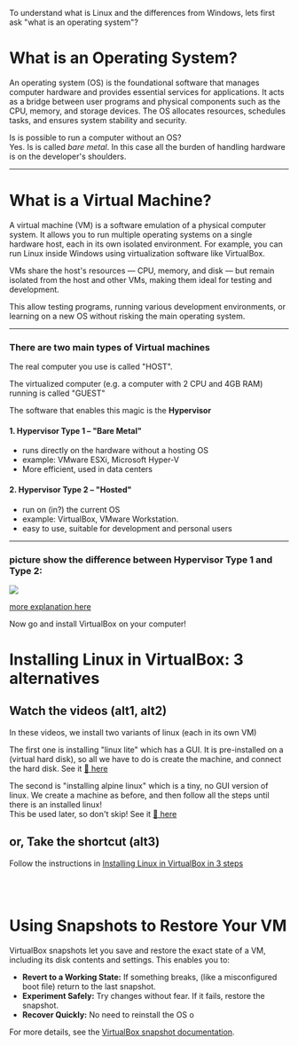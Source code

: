 To understand what is Linux and the differences from Windows, lets first ask "what is an operating system"?

# What is an Operating System?

An operating system (OS) is the foundational software that manages computer hardware and provides essential services for applications. It acts as a bridge between user programs and physical components such as the CPU, memory, and storage devices. The OS allocates resources, schedules tasks, and ensures system stability and security.

Is is possible to run a computer without an OS? <br>
Yes. Is is called *bare metal*. In this case all the burden of handling hardware is on the developer's shoulders.

---

# What is a Virtual Machine?

A virtual machine (VM) is a software emulation of a physical computer system. It allows you to run multiple operating systems on a single hardware host, each in its own isolated environment. For example, you can run Linux inside Windows using virtualization software like VirtualBox. 

VMs share the host's resources — CPU, memory, and disk — but remain isolated from the host and other VMs, making them ideal for testing and development.

This allow testing programs, running various development environments, or learning on a new OS without risking the main operating system.


---


### There are two main types of Virtual machines
The real computer you use is called "HOST".

The virtualized computer (e.g. a computer with 2 CPU and 4GB RAM) running is called "GUEST"

The software that enables this magic is the **Hypervisor**


#### 1. Hypervisor Type 1 – "Bare Metal"
- runs directly on the hardware without a hosting OS
- example: VMware ESXi, Microsoft Hyper-V
- More efficient, used in data centers

#### 2. Hypervisor Type 2 – "Hosted"
- run on (in?) the current OS
- example: VirtualBox, VMware Workstation.
- easy to use, suitable for development and personal users

---

### picture show the difference between Hypervisor Type 1 and Type 2:


![ ](https://miro.medium.com/v2/resize:fit:4800/format:webp/0*r7b1FbiZM3bdTZDf.png)

[more explanation here](https://medium.com/@ravipatel.it/understanding-hypervisors-exploring-type-1-vs-type-2-and-full-vs-para-virtualization-71b4dad9abd9)


Now go and install VirtualBox on your computer!


# Installing Linux in VirtualBox: 3 alternatives

## Watch the videos (alt1, alt2)
In these videos, we install two variants of linux (each in its own VM)

The first one is installing "linux lite" which has a GUI. It is pre-installed on a (virtual hard disk), so all we have to do is create the machine, and connect the hard disk. See it [🎥 here](https://panoptotech.cloud.panopto.eu/Panopto/Pages/Viewer.aspx?id=98ca8b22-12aa-497e-b254-b2b000826174)

The second is "installing alpine linux" which is a tiny, no GUI version of linux. We create a machine as before, and then follow all the steps until there is an installed linux!
<br>This be used later, so don't skip!  See it [🎥 here](https://panoptotech.cloud.panopto.eu/Panopto/Pages/Viewer.aspx?id=0e2f5dde-03a0-4a7e-bd73-b2b000826177)

## or, Take the shortcut (alt3)
Follow the instructions in [Installing Linux in VirtualBox in 3 steps](./using_VirtualBox_linux.pdf)

<br><br>
# Using Snapshots to Restore Your VM

VirtualBox snapshots let you save and restore the exact state of a VM, including its disk contents and settings. This enables you to:

- **Revert to a Working State:** If something breaks, (like a misconfigured boot file) return to the last snapshot.  
- **Experiment Safely:** Try changes without fear. If it fails, restore the snapshot.
- **Recover Quickly:** No need to reinstall the OS o

For more details, see the [VirtualBox snapshot documentation](https://docs.oracle.com/en/virtualization/virtualbox/6.0/user/snapshots.html).
